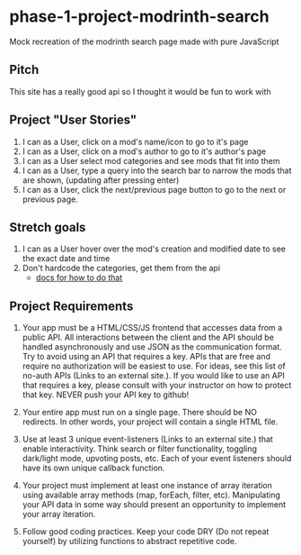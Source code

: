 # phase-1-project-modrinth-search
Mock recreation of the modrinth search page made with pure JavaScript

## Pitch
This site has a really good api so I thought it would be fun to work with

## Project "User Stories"
1. I can as a User, click on a mod's name/icon to go to it's page
2. I can as a User, click on a mod's author to go to it's author's page
3. I can as a User select mod categories and see mods that fit into them
4. I can as a User, type a query into the search bar to narrow the mods that are shown, (updating after pressing enter)
5. I can as a User, click the next/previous page button to go to the next or previous page.
## Stretch goals
1. I can as a User hover over the mod's creation and modified date to see the exact date and time
2. Don't hardcode the categories, get them from the api
    - [docs for how to do that](https://docs.modrinth.com/api-spec/#tag/tags)

## Project Requirements
1. Your app must be a HTML/CSS/JS frontend that accesses data from a public API. All interactions between the client and the API should be handled asynchronously and use JSON as the communication format. Try to avoid using an API that requires a key. APIs that are free and require no authorization will be easiest to use. For ideas, see this list of no-auth APIs (Links to an external site.). If you would like to use an API that requires a key, please consult with your instructor on how to protect that key. NEVER push your API key to github!

2. Your entire app must run on a single page. There should be NO redirects. In other words, your project will contain a single HTML file.

3. Use at least 3 unique event-listeners (Links to an external site.) that enable interactivity. Think search or filter functionality, toggling dark/light mode, upvoting posts, etc. Each of your event listeners should have its own unique callback function.

4. Your project must implement at least one instance of array iteration using available array methods (map, forEach, filter, etc). Manipulating your API data in some way should present an opportunity to implement your array iteration.

5. Follow good coding practices. Keep your code DRY (Do not repeat yourself) by utilizing functions to abstract repetitive code.

